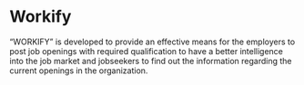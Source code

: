 # Workify
“WORKIFY” is developed to provide an effective means for the employers to post job openings with required qualification to have a better intelligence into the job market and jobseekers to find out the information regarding the current openings in the organization. 
